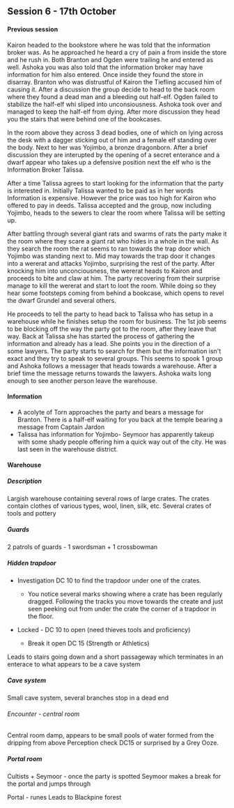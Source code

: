 ## Session 6 - 17th October

#### Previous session

Kairon headed to the bookstore where he was told that the information broker was. As he approached he heard a cry of pain a from inside the store and he rush in. Both Branton and Ogden were trailing he and entered as well. Ashoka you was also told that the information broker may have information for him also entered. Once inside they found the store in disarray. Branton who was distrustful of Kairon the Tiefling accused him of causing it. After a discussion the group decide to head to the back room where they found a dead man and a bleeding out half-elf. Ogden failed to stabilize the half-elf whi sliped into unconsiousness. Ashoka took over and managed to keep the half-elf from dying. After more discussion they head you the stairs that were behind one of the bookcases.

In the room above they across 3 dead bodies, one of which on lying across the desk with a dagger sticking out of him and a female elf standing over the body. Next to her was Yojimbo, a bronze dragonborn. After a brief discussion they are interupted by the opening of a secret enterance and a dwarf appear who takes up a defensive position next the elf who is the Information Broker Talissa. 

After a time Talissa agrees to start looking for the information that the party is interested in. Initially Talissa wanted to be paid as in her words Information is expensive. However the price was too high for Kairon who offered to pay in deeds. Talissa accepted and the group, now including Yojimbo, heads to the sewers to clear the room where Talissa will be setting up.

After battling through several giant rats and swarms of rats the party make it the room where they scare a giant rat who hides in a whole in the wall. As they search the room the rat seems to ran towards the trap door which Yojimbo was standing next to. Mid may towards the trap door it changes into a wererat and attacks Yojimbo, surprising the rest of the party. After knocking him into unconciousness, the wererat heads to Kairon and proceeds to bite and claw at him. The party recovering from their surprise manage to kill the wererat and start to loot the room. While doing so they hear some footsteps coming from behind a bookcase, which opens to revel the dwarf Grundel and several others. 

He proceeds to tell the party to head back to Talissa who has setup in a warehouse while he finishes setup the room for business. The 1st job seems to be blocking off the way the party got to the room, after they leave that way. Back at Talissa she has started the process of gathering the information and already has a lead. She points you in the direction of a some lawyers. The party starts to search for them but the information isn't exact and they try to speak to several groups. This seems to spook 1 group and Ashoka follows a messager that heads towards a warehouse. After a brief time the message returns towards the lawyers. Ashoka waits long enough to see another person leave the warehouse.

#### Information

* A acolyte of Torn approaches the party and bears a message for Branton. There is a half-elf waiting for you back at the temple bearing a message from Captain Jardon
* Talissa has information for Yojimbo- Seymoor has apparently takeup with some shady people offering him a quick way out of the city. He was last seen in the warehouse district.


#### Warehouse

##### Description
Largish warehouse containing several rows of large crates. The crates contain clothes of various types, wool, linen, silk, etc. Several crates of tools and pottery

##### Guards
2 patrols of guards - 1 swordsman + 1 crossbowman

##### Hidden trapdoor

* Investigation DC 10 to find the trapdoor under one of the crates. 
  * You notice several marks showing where a crate has been regularly dragged. Following the tracks you move towards the create and just seen peeking out from under the crate the corner of a trapdoor in the floor.
  
* Locked - DC 10 to open (need thieves tools and proficiency)
  * Break it open DC 15 (Strength or Athletics)
  
Leads to stairs going down and a short passageway which terminates in an enterace to what appears to be a cave system

##### Cave system

Small cave system, several branches stop in a dead end

###### Encounter - central room

Central room damp, appears to be small pools of water formed from the dripping from above
Perception check DC15 or surprised by a Grey Ooze.

##### Portal room

Cultists + Seymoor - once the party is spotted Seymoor makes a break for the portal and jumps through

Portal - runes 
Leads to Blackpine forest 
